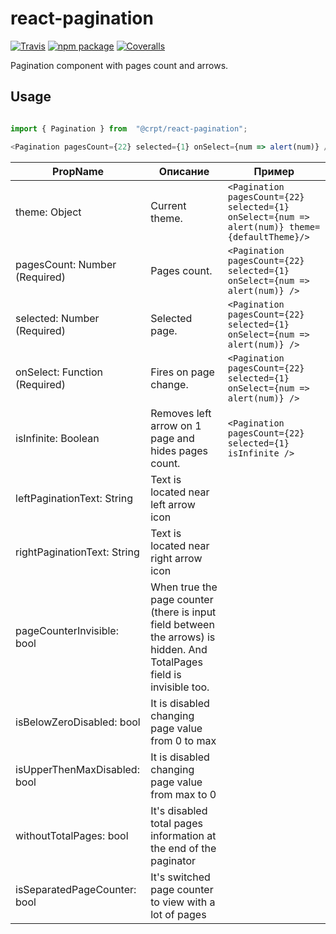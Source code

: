 # react-pagination

[![Travis][build-badge]][build]
[![npm package][npm-badge]][npm]
[![Coveralls][coveralls-badge]][coveralls]

Pagination component with pages count and arrows.

## Usage

```javascript

import { Pagination } from  "@crpt/react-pagination";

<Pagination pagesCount={22} selected={1} onSelect={num => alert(num)} />

```

| PropName | Описание | Пример |
|---|---|---|
| theme: Object | Current theme. |`<Pagination pagesCount={22} selected={1} onSelect={num => alert(num)} theme={defaultTheme}/>`  |
| pagesCount: Number (Required) | Pages count. |  `<Pagination pagesCount={22} selected={1} onSelect={num => alert(num)} />` |
| selected: Number (Required) | Selected page. |  `<Pagination pagesCount={22} selected={1} onSelect={num => alert(num)} />` |
| onSelect: Function (Required) | Fires on page change. |  `<Pagination pagesCount={22} selected={1} onSelect={num => alert(num)} />` |
| isInfinite: Boolean | Removes left arrow on 1 page and hides pages count. |  `<Pagination pagesCount={22} selected={1} isInfinite />` |
| leftPaginationText: String| Text is located near left arrow icon | |
| rightPaginationText: String| Text is located near right arrow icon | |
| pageCounterInvisible: bool | When true the page counter (there is input field between the arrows) is hidden. And TotalPages field is invisible too. | |
| isBelowZeroDisabled: bool | It is disabled changing page value from 0 to max | |
| isUpperThenMaxDisabled: bool | It is disabled changing page value from max to 0 | |
| withoutTotalPages: bool | It's disabled total pages information at the end of the paginator  | |
| isSeparatedPageCounter: bool | It's switched page counter to view with a lot of pages  | |



[build-badge]: https://img.shields.io/travis/crptteam/react-pagination/master.png?style=flat-square
[build]: https://travis-ci.org/crptteam/react-pagination

[npm-badge]: https://img.shields.io/npm/v/@crpt/react-pagination/latest.png?style=flat-square
[npm]: https://www.npmjs.org/package/@crpt/react-pagination

[coveralls-badge]: https://img.shields.io/coveralls/user/repo/master.png?style=flat-square
[coveralls]: https://coveralls.io/github/user/repo
